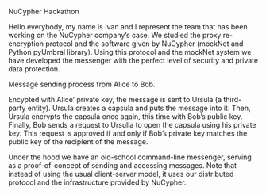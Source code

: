 NuCypher Hackathon

Hello everybody, my name is Ivan and I represent the team <Seroronin syndrome> that has been working on the NuCypher company’s case.
We studied the proxy re-encryption protocol and the software given by NuCypher (mockNet and Python pyUmbral library).
Using this protocol and the mockNet system we have developed the messenger with the perfect level of security and private data protection.

Message sending process from Alice to Bob.

Encypted with Alice’ private key, the message is sent to Ursula (a third-party entity). Ursula creates a capsula and puts the message into it. Then, Ursula encrypts the capsula once again, this time with Bob’s public key. Finally, Bob sends a request to Ursulla to open the capsula using his private key. This request is approved if and only if Bob’s private key matches the public key of the recipient of the message.

Under the hood we have an old-school command-line messenger, serving as a proof-of-concept of sending and accessing messages. Note that instead of using the usual client-server model, it uses our distributed protocol and the infrastructure provided by NuCypher.

